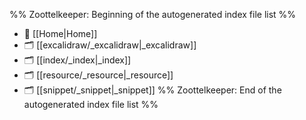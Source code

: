 %% Zoottelkeeper: Beginning of the autogenerated index file list  %%
- 📄 [[Home|Home]]
- 🗂️ [[excalidraw/_excalidraw|_excalidraw]]
- 🗂️ [[index/_index|_index]]
- 🗂️ [[resource/_resource|_resource]]
- 🗂️ [[snippet/_snippet|_snippet]]
%% Zoottelkeeper: End of the autogenerated index file list  %%
